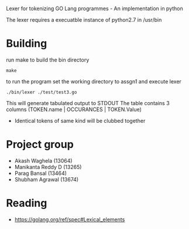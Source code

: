 

Lexer for tokenizing GO Lang programmes - An implementation in python

The lexer requires  a execuatble instance of python2.7 in /usr/bin 


Building
=========
run make to build the bin directory

	make

to run the program set the working directory to assgn1 and execute lexer

	./bin/lexer ./test/test3.go

This will generate tabulated output to STDOUT
The table contains 3 columns (TOKEN.name | OCCURANCES | TOKEN.Value)


+ Identical tokens of same kind will be clubbed together


Project group
=============
 + Akash Waghela        (13064)
 + Manikanta Reddy D    (13265)
 + Parag Bansal         (13464)
 + Shubham Agrawal      (13674)

Reading
========

 + https://golang.org/ref/spec#Lexical_elements